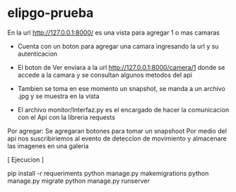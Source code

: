 # elipgo-prueba

En la url http://127.0.0.1:8000/ es una vista para agregar 1 o mas camaras

- Cuenta con un boton para agregar una camara ingresando la url y su autenticacion

- El boton de Ver enviara a la url http://127.0.0.1:8000/camera/1 donde se accede a la camara
    y se consultan algunos metodos del api

- Tambien se toma en ese momento un snapshot, se manda a un archivo .jpg y se muestra en la vista

- El archivo monitor/Interfaz.py es el encargado de hacer la comunicacion con el Api con la libreria requests

Por agregar:
Se agregaran botones para tomar un snapshoot
Por medio del api nos suscribiriemos al evento de deteccion de movimiento y almacenare las imagenes en una galeria



[ Ejecucion ]

pip install -r requeriments
python manage.py makemigrations
python manage.py migrate
python manage.py runserver
